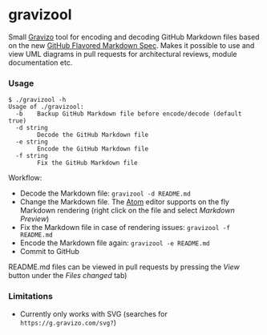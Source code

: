 # gravizool

Small [Gravizo](http://gravizo.com) tool for encoding and decoding GitHub Markdown files based on the new [GitHub Flavored Markdown Spec](https://github.github.com/gfm/#link-destination). Makes it possible to use and view UML diagrams in pull requests for architectural reviews, module documentation etc.

### Usage

```
$ ./gravizool -h
Usage of ./gravizool:
  -b	Backup GitHub Markdown file before encode/decode (default true)
  -d string
    	Decode the GitHub Markdown file
  -e string
    	Encode the GitHub Markdown file
  -f string
    	Fix the GitHub Markdown file
```

Workflow:

* Decode the Markdown file: `gravizool -d README.md`
*  Change the Markdown file. The [Atom](http://atom.io) editor supports on the fly Markdown rendering (right click on the file and select *Markdown Preview*)
* Fix the Markdown file in case of rendering issues: `gravizool -f README.md`
* Encode the Markdown file again: `gravizool -e README.md`
* Commit to GitHub

README.md files can be viewed in pull requests by pressing the *View* button under the *Files changed* tab)

### Limitations

* Currently only works with SVG (searches for `https://g.gravizo.com/svg?`)
